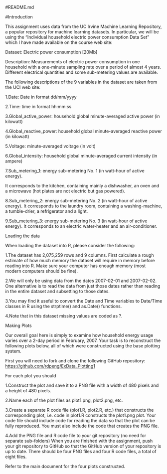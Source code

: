 #README.md

#Introduction

This assignment uses data from the UC Irvine Machine Learning Repository, a popular repository for machine 
learning datasets. 
In particular, we will be using the “Individual household electric power consumption Data Set” which I have 
made available on the course web site:

Dataset: Electric power consumption [20Mb]

Description: Measurements of electric power consumption in one household with a one-minute sampling rate 
over a period of almost 4 years. 
Different electrical quantities and some sub-metering values are available.

The following descriptions of the 9 variables in the dataset are taken from the UCI web site:

1.Date: Date in format dd/mm/yyyy

2.Time: time in format hh:mm:ss

3.Global_active_power: household global minute-averaged active power (in kilowatt)

4.Global_reactive_power: household global minute-averaged reactive power (in kilowatt)

5.Voltage: minute-averaged voltage (in volt)

6.Global_intensity: household global minute-averaged current intensity (in ampere)

7.Sub_metering_1: energy sub-metering No. 1 (in watt-hour of active energy). 

It corresponds to the kitchen, containing mainly a dishwasher, an oven and a microwave (hot plates are not 
electric but gas powered).

8.Sub_metering_2: energy sub-metering No. 2 (in watt-hour of active energy). 
It corresponds to the laundry room, containing a washing-machine, a tumble-drier, a refrigerator and a light.

9.Sub_metering_3: energy sub-metering No. 3 (in watt-hour of active energy). 
It corresponds to an electric water-heater and an air-conditioner.


Loading the data 

When loading the dataset into R, please consider the following:

1.The dataset has 2,075,259 rows and 9 columns. First calculate a rough estimate of 
how much memory the dataset will require in memory before reading into R. 
Make sure your computer has enough memory (most modern computers should be fine).

2.We will only be using data from the dates 2007-02-01 and 2007-02-02.
One alternative is to read the data from just those dates rather than reading in 
the entire dataset and subsetting to those dates.

3.You may find it useful to convert the Date and Time variables to Date/Time classes 
in R using the strptime() and as.Date() functions.

4.Note that in this dataset missing values are coded as ?.

Making Plots 

Our overall goal here is simply to examine how household energy usage varies over a 2-day period in February, 2007. 
Your task is to reconstruct the following plots below, all of which were constructed using the base plotting system.

First you will need to fork and clone the following GitHub repository: https://github.com/rdpeng/ExData_Plotting1

For each plot you should

1.Construct the plot and save it to a PNG file with a width of 480 pixels and a height of 480 pixels.

2.Name each of the plot files as plot1.png, plot2.png, etc.

3.Create a separate R code file (plot1.R, plot2.R, etc.) that constructs the corresponding plot, i.e. code in 
plot1.R constructs the plot1.png plot. 
Your code file should include code for reading the data so that the plot can be fully reproduced. 
You must also include the code that creates the PNG file.

4.Add the PNG file and R code file to your git repository (no need for separate sub-folders)
When you are finished with the assignment, push your git repository to GitHub so that the GitHub version of your 
repository is up to date. 
There should be four PNG files and four R code files, a total of eight files.

Refer to  the main document for the four plots constructed.








